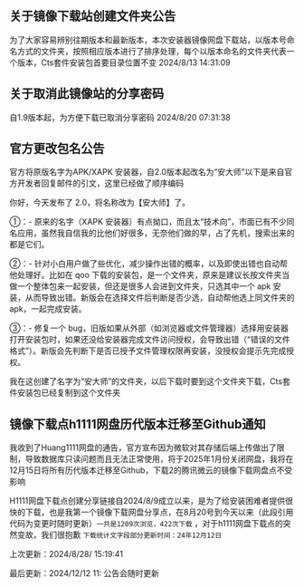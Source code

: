 ## 关于镜像下载站创建文件夹公告
为了大家容易辨别往期版本和最新版本，本次安装器镜像网盘下载站，以版本号命名方式的文件夹，按照相应版本进行了排序处理，每个以版本命名的文件夹代表一个版本，Cts套件安装包首要目录位置不变
2024/8/13 14:31:09

## 关于取消此镜像站的分享密码
自1.9版本起，为方便下载已取消分享密码
2024/8/20 07:31:38

## 官方更改包名公告
官方将原版名字为APK/XAPK 安装器，自2.0版本起改名为“安大师”以下是来自官方开发者回复邮件的引文，这里已经做了顺序编码

你好，今天发布了 2.0，将名称改为【安大师】了。

①：- 原来的名字（XAPK 安装器）有点拗口，而且太“技术向”，市面已有不少同名应用，虽然我自信我的比他们好很多，无奈他们做的早，占了先机，搜索出来的都是它们。

②：- 针对小白用户做了些优化，减少操作出错的概率，以及即使出错也自动帮他处理好。比如在 qoo 下载的安装包，是一个文件夹，原来是建议长按文件夹当做一个整体包来一起安装，但还是很多人会进到文件夹，只选其中一个 apk 安装，从而导致出错。新版会在选择文件后判断是否少选，自动帮他选上同文件夹的 apk，一起完成安装。

③：- 修复一个 bug，旧版如果从外部（如浏览器或文件管理器）选择用安装器打开安装包时，如果还没给安装器完成文件访问授权，会导致出错（“错误的文件格式”）。新版会先判断下是否已授予文件管理权限再安装，没授权会提示先完成授权。

我在这创建了名字为“安大师”的文件夹，以后下载时要到这个文件夹下载，Cts套件安装包已经复制到这个文件夹

## 镜像下载点h1111网盘历代版本迁移至Github通知

我收到了Huang1111网盘的通告，官方宣布因为微软对其存储后端上传做出了限制，导致数据库只读问题而且无法正常使用，将于2025年1月份关闭网盘，我将在12月15日将所有历代版本迁移至Github，下载2的腾讯微云的镜像下载网盘点不受影响

H1111网盘下载点创建分享链接自2024/8/9成立以来，是为了给安装困难者提供很快的下载，也是我第一个镜像下载网盘分享点，在8月20号到今天以来（此段引用代码为变更时随时更新）`一共是1209次浏览，422次下载` ，对于h1111网盘下载点的突然变故，我们很抱歉
`下载统计文字段部分更新时间：24年12月12日` 


上次更新：2024/8/28/ 15:19:41

最后更新：2024/12/12 11:
公告会随时更新